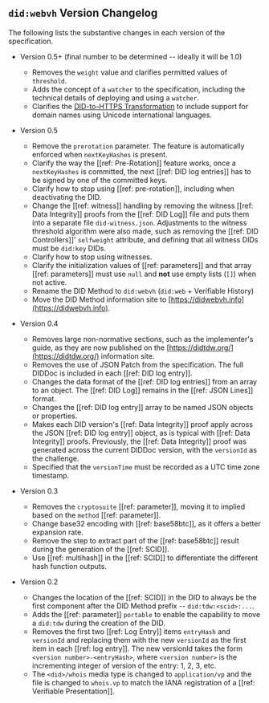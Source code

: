 ## `did:webvh` Version Changelog

The following lists the substantive changes in each version of the specification.

- Version 0.5+ (final number to be determined -- ideally it will be 1.0)
  - Removes the `weight` value and clarifies permitted values of `threshold`.
  - Adds the concept of a `watcher` to the specification, including the technical details of deploying and using a `watcher`.
  - Clarifies the [DID-to-HTTPS Transformation](#the-did-to-https-transformation) to include support for domain names using Unicode international languages.

- Version 0.5
  - Remove the `prerotation` parameter. The feature is automatically enforced
    when `nextKeyHashes` is present.
  - Clarify the way the [[ref: Pre-Rotation]] feature works, once a `nextKeyHashes`
    is committed, the next [[ref: DID log entries]] has to be signed by one of the committed keys.
  - Clarify how to stop using [[ref: pre-rotation]], including when deactivating the DID.
  - Change the [[ref: witness]] handling by removing the witness [[ref: Data Integrity]]
    proofs from the [[ref: DID Log]] file and puts them into a separate file
    `did-witness.json`. Adjustments to the witness threshold algorithm were also
    made, such as removing the [[ref: DID Controllers]]' `selfweight` attribute,
    and defining that all witness DIDs must be `did:key` DIDs.
  - Clarify how to stop using witnesses.
  - Clarify the initialization values of [[ref: parameters]] and that array
    [[ref: parameters]] must use `null` and **not** use empty lists (`[]`) when
    not active.
  - Rename the DID Method to `did:webvh` (`did:web` + Verifiable History)
  - Move the DID Method information site to [https://didwebvh.info](https://didwebvh.info).
- Version 0.4
  - Removes large non-normative sections, such as the implementer's guide, as they are now published on the [https://didtdw.org/](https://didtdw.org/) information site.
  - Removes the use of JSON Patch from the specification. The full DIDDoc is included in each [[ref: DID log entry]].
  - Changes the data format of the [[ref: DID log entries]] from an array to an object. The [[ref: DID Log]] remains in the [[ref: JSON Lines]] format.
  - Changes the [[ref: DID log entry]] array to be named JSON objects or properties.
  - Makes each DID version's [[ref: Data Integrity]] proof apply across the JSON
    [[ref: DID log entry]] object, as is typical with [[ref: Data Integrity]] proofs.
    Previously, the [[ref: Data Integrity]] proof was generated across
    the current DIDDoc version, with the `versionId` as the challenge.
  - Specified that the `versionTime` must be recorded as a UTC time zone timestamp.
- Version 0.3
  - Removes the `cryptosuite` [[ref: parameter]], moving it to implied based on the `method` [[ref: parameter]].
  - Change base32 encoding with [[ref: base58btc]], as it offers a better expansion rate.
  - Remove the step to extract part of the [[ref: base58btc]] result during the generation of the [[ref: SCID]].
  - Use [[ref: multihash]] in the [[ref: SCID]] to differentiate the different hash function outputs.
- Version 0.2
  - Changes the location of the [[ref: SCID]] in the DID to always be the first
    component after the DID Method prefix -- `did:tdw:<scid>:...`.
  - Adds the [[ref: parameter]] `portable` to enable the capability to move a
    `did:tdw` during the creation of the DID.
  - Removes the first two [[ref: Log Entry]] items `entryHash` and `versionId`
    and replacing them with the new `versionId` as the first item in each
    [[ref: log entry]]. The new versionId takes the form `<version number>-<entryHash>`,
    where `<version number>` is the incrementing integer of version of the
    entry: 1, 2, 3, etc.
  - The `<did>/whois` media type is changed to `application/vp` and the file is
    changed to `whois.vp` to match the IANA registration of a [[ref: Verifiable Presentation]].
